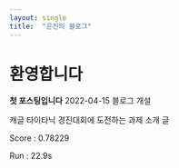 ```yaml
---
layout: single
title:  "은진의 블로그"
---
```


# 환영합니다

**첫 포스팅입니다**  2022-04-15 블로그 개설

캐글 타이타닉 경진대회에 도전하는 과제 소개 글

Score : 0.78229

Run : 22.9s
